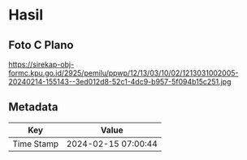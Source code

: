 # Hasil

## Foto C Plano

https://sirekap-obj-formc.kpu.go.id/2925/pemilu/ppwp/12/13/03/10/02/1213031002005-20240214-155143--3ed012d8-52c1-4dc9-b957-5f094b15c251.jpg


## Metadata

| Key        | Value               |
| ---------- | ------------------- |
| Time Stamp | 2024-02-15 07:00:44 |



